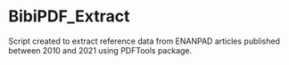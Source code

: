 # BibiPDF_Extract
 Script created to extract reference data from ENANPAD articles published between 2010 and 2021 using PDFTools package.
